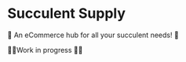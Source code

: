 

# Succulent Supply

🌵 An eCommerce hub for all your succulent needs! 🌵

👷‍♀️Work in progress 👷‍♀️
